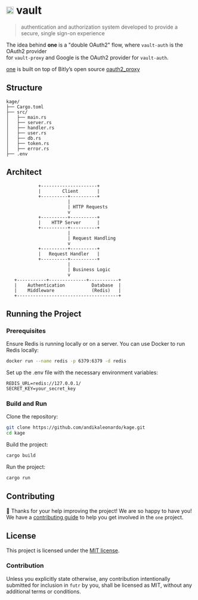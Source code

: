 # <img src="_assets/icon.png" width="20"> vault

> authentication and authorization system developed to provide a secure, single sign-on experience </h4>

The idea behind **one** is a "double OAuth2" flow, where `vault-auth` is the OAuth2 provider \
for `vault-proxy` and Google is the OAuth2 provider for `vault-auth`.

[one](https://github.com/andikaleonardo/vault) is built on top of Bitly’s open source [oauth2_proxy](https://github.com/bitly/oauth2_proxy)

## Structure
```console
kage/
├── Cargo.toml
├── src/
│   ├── main.rs
│   ├── server.rs
│   ├── handler.rs
│   ├── user.rs
│   ├── db.rs
│   ├── token.rs
│   ├── error.rs
├── .env
```

## Architect
```console
            +---------------------+
            |        Client       |
            +----------+----------+
                       |
                       | HTTP Requests
                       v
            +----------+----------+
            |    HTTP Server      |
            +----------+----------+
                       |
                       | Request Handling
                       v
            +----------+----------+
            |   Request Handler   |
            +----------+----------+
                       |
                       | Business Logic
                       v
   +-----------+--------------+-----------+
   |    Authentication          Database  |
   |    Middleware              (Redis)   |
   +--------------------------------------+

```

## Running the Project

### Prerequisites

Ensure Redis is running locally or on a server. You can use Docker to run Redis locally:
```sh
docker run --name redis -p 6379:6379 -d redis
```

Set up the .env file with the necessary environment variables:
```env
REDIS_URL=redis://127.0.0.1/
SECRET_KEY=your_secret_key
```

### Build and Run

Clone the repository:
```sh
git clone https://github.com/andikaleonardo/kage.git
cd kage
```

Build the project:
```sh
cargo build
```

Run the project:
```sh
cargo run
```

## Contributing

🎈 Thanks for your help improving the project! We are so happy to have
you! We have a [contributing guide][contributing] to help you get involved in the
`one` project.

## License

This project is licensed under the [MIT license][license].

### Contribution

Unless you explicitly state otherwise, any contribution intentionally submitted
for inclusion in `futr` by you, shall be licensed as MIT, without any
additional terms or conditions.


[contributing]: https://github.com/aarsxx/vault/blob/main/CONTRIBUTING.md
[license]: https://github.com/aarsxx/vault/blob/main//LICENSE
